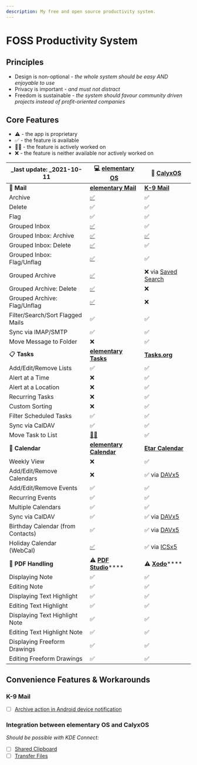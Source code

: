 ```yaml
---
description: My free and open source productivity system.
---
```


# FOSS Productivity System

## Principles

* Design is non-optional _- the whole system should be easy AND enjoyable to use_
* Privacy is important _- and must not distract_
* Freedom is sustainable _- the system should favour community driven projects instead of profit-oriented companies_

## Core Features

* ⚠️ - the app is proprietary
* ✅ - the feature is available
* 👨‍🏭 - the feature is actively worked on
* ❌ - the feature is neither available nor actively worked on

| _last update: _2021-10-11         | 💻 [elementary OS](https://elementary.io)                          | 📱 [CalyxOS](https://calyxos.org)                                                    |
| --------------------------------- | ------------------------------------------------------------------ | ------------------------------------------------------------------------------------ |
| 📧️ **Mail**                      | [**elementary Mail**](https://github.com/elementary/mail/)         | [**K-9 Mail**](https://k9mail.app)                                                   |
| Archive                           | [✅](https://github.com/elementary/mail/pull/542)                   | ✅                                                                                    |
| Delete                            | ✅                                                                  | ✅                                                                                    |
| Flag                              | ✅                                                                  | ✅                                                                                    |
| Grouped Inbox                     | [✅](https://github.com/elementary/mail/pull/564)                   | ✅                                                                                    |
| Grouped Inbox: Archive            | [✅](https://github.com/elementary/mail/pull/564)                   | [✅](https://github.com/k9mail/k-9/pull/5492)                                         |
| Grouped Inbox: Delete             | [✅](https://github.com/elementary/mail/pull/564)                   | ✅                                                                                    |
| Grouped Inbox: Flag/Unflag        | [✅](https://github.com/elementary/mail/pull/564)                   | ✅                                                                                    |
| Grouped Archive                   | [✅](https://github.com/elementary/mail/pull/564)                   | ❌ via [Saved Search](https://github.com/k9mail/k-9/issues/3398)                      |
| Grouped Archive: Delete           | [✅](https://github.com/elementary/mail/pull/564)                   | ❌                                                                                    |
| Grouped Archive: Flag/Unflag      | [✅](https://github.com/elementary/mail/pull/564)                   | ❌                                                                                    |
| Filter/Search/Sort Flagged Mails  | ✅                                                                  | ✅                                                                                    |
| Sync via IMAP/SMTP                | ✅                                                                  | ✅                                                                                    |
| Move Message to Folder            | ❌                                                                  | ✅                                                                                    |
| 📋 **Tasks**                      | [**elementary Tasks**](https://github.com/elementary/tasks/)       | [**Tasks.org**](https://tasks.org)                                                   |
| Add/Edit/Remove Lists             | ✅                                                                  | ✅                                                                                    |
| Alert at a Time                   | ❌                                                                  | ✅                                                                                    |
| Alert at a Location               | ❌                                                                  | ✅                                                                                    |
| Recurring Tasks                   | ❌                                                                  | ✅                                                                                    |
| Custom Sorting                    | ❌                                                                  | ✅                                                                                    |
| Filter Scheduled Tasks            | ✅                                                                  | ✅                                                                                    |
| Sync via CalDAV                   | ✅                                                                  | ✅                                                                                    |
| Move Task to List                 | [👨‍🏭️](https://github.com/elementary/tasks/pull/296)             | ✅                                                                                    |
| 📆 **Calendar**                   | [**elementary Calendar**](https://github.com/elementary/calendar/) | [**Etar Calendar**](https://github.com/Etar-Group/Etar-Calendar)                     |
| Weekly View                       | ❌                                                                  | ✅                                                                                    |
| Add/Edit/Remove Calendars         | ❌                                                                  | ✅ via [DAVx5](https://www.davx5.com)                                                 |
| Add/Edit/Remove Events            | ✅                                                                  | ✅                                                                                    |
| Recurring Events                  | ✅                                                                  | ✅                                                                                    |
| Multiple Calendars                | ✅                                                                  | ✅                                                                                    |
| Sync via CalDAV                   | ✅                                                                  | ✅ via [DAVx5](https://www.davx5.com)                                                 |
| Birthday Calendar (from Contacts) | ✅                                                                  | ✅ via [DAVx5](https://www.davx5.com)                                                 |
| Holiday Calendar (WebCal)         | [✅](https://www.webcal.guru)                                       | ✅ via [ICSx5](https://icsx5.bitfire.at)                                              |
| 📑️ **PDF Handling**              | ⚠️ [**PDF Studio**](https://www.qoppa.com/pdfstudio/)****          | ⚠️ [**Xodo**](https://play.google.com/store/apps/details?id=com.xodo.pdf.reader)**** |
| Displaying Note                   | ✅                                                                  | ✅                                                                                    |
| Editing Note                      | ✅                                                                  | ✅                                                                                    |
| Displaying Text Highlight         | ✅                                                                  | ✅                                                                                    |
| Editing Text Highlight            | ✅                                                                  | ✅                                                                                    |
| Displaying Text Highlight Note    | ✅                                                                  | ✅                                                                                    |
| Editing Text Highlight Note       | ✅                                                                  | ✅                                                                                    |
| Displaying Freeform Drawings      | ✅                                                                  | ✅                                                                                    |
| Editing Freeform Drawings         | ✅                                                                  | ✅                                                                                    |

## Convenience Features & Workarounds

### K-9 Mail

* [ ] [Archive action in Android device notification](https://github.com/k9mail/k-9/issues/3530)

### Integration between elementary OS and CalyxOS

_Should be possible with KDE Connect:_

* [ ] [Shared Clipboard](./#kde-connect-for-elementary)
* [ ] [Transfer Files](./#kde-connect-for-elementary)
